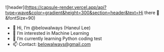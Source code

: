 ![header](https://capsule-render.vercel.app/api?type=wave&color=gradient&height=300&section=header&text=Hi there 👋&fontSize=90)

- 👋 Hi, I’m @belowalways (Haneul Lee)
- 👀 I’m interested in Machine Learning  
- 🌱 I’m currently learning Python coding test
- 📫 Contact: belowalways@gmail.com


<!---
belowalways/belowalways is a ✨ special ✨ repository because its `README.md` (this file) appears on your GitHub profile.
You can click the Preview link to take a look at your changes.
--->
